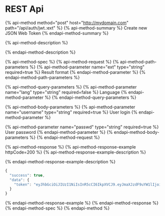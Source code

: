 # REST Api

{% api-method method="post" host="http://mydomain.com" path="/api/auth/jwt.:ext" %}
{% api-method-summary %}
Create new JSON Web Token
{% endapi-method-summary %}

{% api-method-description %}

{% endapi-method-description %}

{% api-method-spec %}
{% api-method-request %}
{% api-method-path-parameters %}
{% api-method-parameter name="ext" type="string" required=true %}
Result format
{% endapi-method-parameter %}
{% endapi-method-path-parameters %}

{% api-method-query-parameters %}
{% api-method-parameter name="lang" type="string" required=false %}
Language
{% endapi-method-parameter %}
{% endapi-method-query-parameters %}

{% api-method-body-parameters %}
{% api-method-parameter name="username" type="string" required=true %}
User login
{% endapi-method-parameter %}

{% api-method-parameter name="passwd" type="string" required=true %}
User password
{% endapi-method-parameter %}
{% endapi-method-body-parameters %}
{% endapi-method-request %}

{% api-method-response %}
{% api-method-response-example httpCode=200 %}
{% api-method-response-example-description %}

{% endapi-method-response-example-description %}

```javascript
{
  "success": true,
  "data": {
    "token": "eyJhbGciOiJIUzI1NiIsInR5cCI6IkpXVCJ9.eyJmaXJzdF9uYW1lIjoiSmFtZXMiLCJsYXN0X25hbWUiOiJCb25kIn0.kDGk8rSdnueu9bNofaJbGlIXHA3tDmWrtv-7161XX-Q"
  }
}
```
{% endapi-method-response-example %}
{% endapi-method-response %}
{% endapi-method-spec %}
{% endapi-method %}



